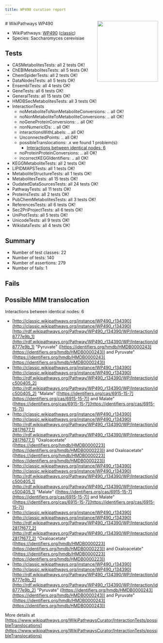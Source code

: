 ```yaml
---
title: WP490 curation report
---
```


<img style="float: right; width: 200px" src="https://upload.wikimedia.org/wikipedia/commons/thumb/8/83/Wplogo_with_text_500.png/640px-Wplogo_with_text_500.png" />
# WikiPathways WP490

* WikiPathways: [WP490](https://wikipathways.org/pathways/WP490) ([classic](https://classic.wikipathways.org/instance/WP490))
* Species: Saccharomyces cerevisiae
## Tests
* CASMetabolitesTests: all 2 tests OK!
* ChEBIMetabolitesTests: all 5 tests OK!
* ChemSpiderTests: all 2 tests OK!
* DataNodesTests: all 5 tests OK!
* EnsemblTests: all 4 tests OK!
* GeneTests: all 6 tests OK!
* GeneralTests: all 15 tests OK!
* HMDBSecMetabolitesTests: all 3 tests OK!
* InteractionTests
    * noMetaboliteToNonMetaboliteConversions: .. all OK!
    * noNonMetaboliteToMetaboliteConversions: .. all OK!
    * noGeneProteinConversions: .. all OK!
    * nonNumericIDs: .. all OK!
    * interactionsWithLabels: .. all OK!
    * UnconnectedPoints: .. all OK!
    * possibleTranslocations: .x we found 1 problem(s):
        * [Interactions between identical nodes: 6](#1c11820b)
    * noProteinProteinConversions: .. all OK!
    * incorrectKEGGIdentifiers: .. all OK!
* KEGGMetaboliteTests: all 2 tests OK!
* LIPIDMAPSTests: all 1 tests OK!
* MetaboliteStructureTests: all 1 tests OK!
* MetabolitesTests: all 15 tests OK!
* OudatedDataSourcesTests: all 24 tests OK!
* PathwayTests: all 11 tests OK!
* ProteinsTests: all 2 tests OK!
* PubChemMetabolitesTests: all 3 tests OK!
* ReferencesTests: all 6 tests OK!
* Sec2PriProjectTests: all 6 tests OK!
* UniProtTests: all 5 tests OK!
* UnicodeTests: all 9 tests OK!
* WikidataTests: all 4 tests OK!


## Summary

* Number of test classes: 22
* Number of tests: 140
* Number of assertions: 279
* Number of fails: 1

## Fails

<a name="1c11820b" />

## Possible MIM translocation

Interactions between identical nodes: 6

* [http://classic.wikipathways.org/instance/WP490_r134390](http://classic.wikipathways.org/instance/WP490_r134390) [http://rdf.wikipathways.org/Pathway/WP490_r134390/WP/Interaction/id8777e9b_1](http://rdf.wikipathways.org/Pathway/WP490_r134390/WP/Interaction/id8777e9b_1) "Pyruvate" ([https://identifiers.org/hmdb/HMDB0000243](https://identifiers.org/hmdb/HMDB0000243)) and 
Pyruvate" ([https://identifiers.org/hmdb/HMDB0000243](https://identifiers.org/hmdb/HMDB0000243))
* [http://classic.wikipathways.org/instance/WP490_r134390](http://classic.wikipathways.org/instance/WP490_r134390) [http://rdf.wikipathways.org/Pathway/WP490_r134390/WP/Interaction/idc500405_2](http://rdf.wikipathways.org/Pathway/WP490_r134390/WP/Interaction/idc500405_2) "Malate" ([https://identifiers.org/cas/6915-15-7](https://identifiers.org/cas/6915-15-7)) and 
Malate" ([https://identifiers.org/cas/6915-15-7](https://identifiers.org/cas/6915-15-7))
* [http://classic.wikipathways.org/instance/WP490_r134390](http://classic.wikipathways.org/instance/WP490_r134390) [http://rdf.wikipathways.org/Pathway/WP490_r134390/WP/Interaction/id2817f677_1](http://rdf.wikipathways.org/Pathway/WP490_r134390/WP/Interaction/id2817f677_1) "Oxaloacetate" ([https://identifiers.org/hmdb/HMDB0000223](https://identifiers.org/hmdb/HMDB0000223)) and 
Oxaloacetate" ([https://identifiers.org/hmdb/HMDB0000223](https://identifiers.org/hmdb/HMDB0000223))
* [http://classic.wikipathways.org/instance/WP490_r134390](http://classic.wikipathways.org/instance/WP490_r134390) [http://rdf.wikipathways.org/Pathway/WP490_r134390/WP/Interaction/idc500405_1](http://rdf.wikipathways.org/Pathway/WP490_r134390/WP/Interaction/idc500405_1) "Malate" ([https://identifiers.org/cas/6915-15-7](https://identifiers.org/cas/6915-15-7)) and 
Malate" ([https://identifiers.org/cas/6915-15-7](https://identifiers.org/cas/6915-15-7))
* [http://classic.wikipathways.org/instance/WP490_r134390](http://classic.wikipathways.org/instance/WP490_r134390) [http://rdf.wikipathways.org/Pathway/WP490_r134390/WP/Interaction/id2817f677_2](http://rdf.wikipathways.org/Pathway/WP490_r134390/WP/Interaction/id2817f677_2) "Oxaloacetate" ([https://identifiers.org/hmdb/HMDB0000223](https://identifiers.org/hmdb/HMDB0000223)) and 
Oxaloacetate" ([https://identifiers.org/hmdb/HMDB0000223](https://identifiers.org/hmdb/HMDB0000223))
* [http://classic.wikipathways.org/instance/WP490_r134390](http://classic.wikipathways.org/instance/WP490_r134390) [http://rdf.wikipathways.org/Pathway/WP490_r134390/WP/Interaction/id8777e9b_2](http://rdf.wikipathways.org/Pathway/WP490_r134390/WP/Interaction/id8777e9b_2) "Pyruvate" ([https://identifiers.org/hmdb/HMDB0000243](https://identifiers.org/hmdb/HMDB0000243)) and 
Pyruvate" ([https://identifiers.org/hmdb/HMDB0000243](https://identifiers.org/hmdb/HMDB0000243))


More details at [https://www.wikipathways.org/WikiPathwaysCurator/InteractionTests/possibleTranslocations](https://www.wikipathways.org/WikiPathwaysCurator/InteractionTests/possibleTranslocations)

